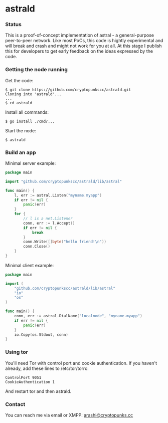 astrald
=======

### Status

This is a proof-of-concept implementation of astral - a general-purpose peer-to-peer network. Like most PoCs,
this code is hightly experimental and will break and crash and might not work for you at all. At this stage
I publish this for developers to get early feedback on the ideas expressed by the code.

### Getting the node running

Get the code:
```
$ git clone https://github.com/cryptopunkscc/astrald.git
Cloning into 'astrald'...
...
$ cd astrald
```
Install all commands:
```
$ go install ./cmd/...
```
Start the node:
```
$ astrald
```

### Build an app

Minimal server example:
```go
package main

import "github.com/cryptopunkscc/astrald/lib/astral"

func main() {
	l, err := astral.Listen("myname.myapp")
	if err != nil {
		panic(err)
	}
	for {
		// l is a net.Listener
		conn, err := l.Accept()
		if err != nil {
			break
		}
		conn.Write([]byte("hello friend!\n"))
		conn.Close()
	}
}
```

Minimal client example:
```go
package main

import (
	"github.com/cryptopunkscc/astrald/lib/astral"
	"io"
	"os"
)

func main() {
	conn, err := astral.DialName("localnode", "myname.myapp")
	if err != nil {
		panic(err)
	}
	io.Copy(os.Stdout, conn)
}

```

### Using tor

You'll need Tor with control port and cookie authentication. If you haven't already, add these lines to /etc/tor/torrc:

```
ControlPort 9051
CookieAuthentication 1
```

And restart tor and then astrald.

### Contact

You can reach me via email or XMPP: arashi@cryptopunks.cc